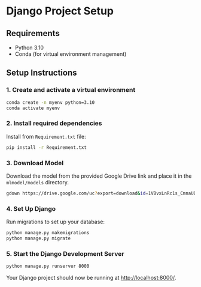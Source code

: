 
# Django Project Setup

## Requirements

- Python 3.10
- Conda (for virtual environment management)

## Setup Instructions

### 1. Create and activate a virtual environment

```bash
conda create -n myenv python=3.10
conda activate myenv
```

### 2. Install required dependencies

Install from `Requirement.txt` file:

```bash
pip install -r Requirement.txt
```


### 3. Download Model

Download the model from the provided Google Drive link and place it in the `mlmodel/models` directory.

```bash
gdown https://drive.google.com/uc?export=download&id=1VBvxLnRc1s_CmnaUDho_FwAfC6EBxgi1 -O mlmodel/models/affectnet_CNN_VGG_FIVEEMO_FINE_FINAL.h5
```

### 4. Set Up Django

Run migrations to set up your database:

```bash
python manage.py makemigrations
python manage.py migrate
```

### 5. Start the Django Development Server

```bash
python manage.py runserver 8000
```

Your Django project should now be running at [http://localhost:8000/](http://localhost:8000/).

